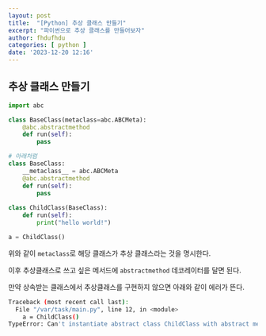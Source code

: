 ```yaml
---
layout: post
title:  "[Python] 추상 클래스 만들기"
excerpt: "파이썬으로 추상 클래스를 만들어보자"
author: fhdufhdu
categories: [ python ]
date: '2023-12-20 12:16'
---
```

## 추상 클래스 만들기

``` python
import abc

class BaseClass(metaclass=abc.ABCMeta):
    @abc.abstractmethod
    def run(self):
        pass

# 아래처럼 
class BaseClass:
    __metaclass__ = abc.ABCMeta
    @abc.abstractmethod
    def run(self):
        pass
        
class ChildClass(BaseClass):
    def run(self):
        print("hello world!")

a = ChildClass()
```

위와 같이 `metaclass`로 해당 클래스가 추상 클래스라는 것을 명시한다.

이후 추상클래스로 쓰고 싶은 메서드에 `abstractmethod` 데코레이터를 달면 된다.

만약 상속받는 클래스에서 추상클래스를 구현하지 않으면 아래와 같이 에러가 뜬다.

``` bash
Traceback (most recent call last):
  File "/var/task/main.py", line 12, in <module>
    a = ChildClass()
TypeError: Can't instantiate abstract class ChildClass with abstract method run
```
